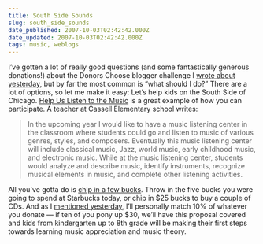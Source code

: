 ```yaml
---
title: South Side Sounds
slug: south_side_sounds
date_published: 2007-10-03T02:42:42.000Z
date_updated: 2007-10-03T02:42:42.000Z
tags: music, weblogs
---
```


I’ve gotten a lot of really good questions (and some fantastically generous donations!) about the Donors Choose blogger challenge I [wrote about yesterday](http://www.dashes.com/anil/2007/10/choosing-to-help-kids.html), but by far the most common is “what should I do?” There are a lot of options, so let me make it easy: Let’s help kids on the South Side of Chicago.
[Help Us Listen to the Music](http://www.donorschoose.org/donors/proposal.html?id=95277&amp;challengeid=17149&amp;zone=0) is a great example of how you can participate. A teacher at Cassell Elementary school writes:

> In the upcoming year I would like to have a music listening center in the classroom where students could go and listen to music of various genres, styles, and composers. Eventually this music listening center will include classical music, Jazz, world music, early childhood music, and electronic music. While at the music listening center, students would analyze and describe music, identify instruments, recognize musical elements in music, and complete other listening activities.

All you’ve gotta do is [chip in a few bucks](https://secure.donorschoose.org/donors/donation.html?proposalid=95277&amp;challengeid=17149). Throw in the five bucks you were going to spend at Starbucks today, or chip in $25 bucks to buy a couple of CDs. And as I [mentioned yesterday](http://www.dashes.com/anil/2007/10/choosing-to-help-kids.html), I’ll personally match 10% of whatever you donate — if ten of you pony up $30, we’ll have this proposal covered and kids from kindergarten up to 8th grade will be making their first steps towards learning music appreciation and music theory.
